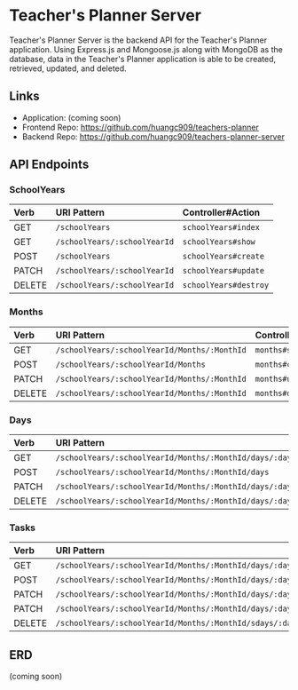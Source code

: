 # Teacher's Planner Server
Teacher's Planner Server is the backend API for the Teacher's Planner application. Using Express.js and Mongoose.js along with MongoDB as the database, data in the Teacher's Planner application is able to be created, retrieved, updated, and deleted.

## Links
- Application: (coming soon)
- Frontend Repo: https://github.com/huangc909/teachers-planner
- Backend Repo: https://github.com/huangc909/teachers-planner-server


## API Endpoints
### SchoolYears
| Verb   | URI Pattern                    | Controller#Action       |
|:-------|:-------------------------------|:------------------------|
| GET    | `/schoolYears`                 | `schoolYears#index`     |
| GET    | `/schoolYears/:schoolYearId`   | `schoolYears#show`      |
| POST   | `/schoolYears`                 | `schoolYears#create`    |
| PATCH  | `/schoolYears/:schoolYearId`   | `schoolYears#update`    |
| DELETE | `/schoolYears/:schoolYearId`   | `schoolYears#destroy`   |


### Months
| Verb   | URI Pattern                                    | Controller#Action  |
|:-------|:-----------------------------------------------|:-------------------|
| GET    | `/schoolYears/:schoolYearId/Months/:MonthId`   | `months#show`      |
| POST   | `/schoolYears/:schoolYearId/Months`            | `months#create`    |
| PATCH  | `/schoolYears/:schoolYearId/Months/:MonthId`   | `months#update`    |
| DELETE | `/schoolYears/:schoolYearId/Months/:MonthId`   | `months#destroy`   |


### Days
| Verb   | URI Pattern                                                | Controller#Action  |
|:-------|:-----------------------------------------------------------|:-------------------|
| GET    | `/schoolYears/:schoolYearId/Months/:MonthId/days/:dayId`   | `days#show`        |
| POST   | `/schoolYears/:schoolYearId/Months/:MonthId/days`          | `days#create`      |
| PATCH  | `/schoolYears/:schoolYearId/Months/:MonthId/days/:dayId`   | `days#update`      |
| DELETE | `/schoolYears/:schoolYearId/Months/:MonthId/days/:dayId`   | `days#destroy`     |


### Tasks
| Verb   | URI Pattern                                                                         | Controller#Action  |
|:-------|:------------------------------------------------------------------------------------|:-------------------|
| GET    | `/schoolYears/:schoolYearId/Months/:MonthId/days/:dayId/tasks/:taskId`              | `tasks#show`        |
| POST   | `/schoolYears/:schoolYearId/Months/:MonthId/days/:dayId/tasks`                      | `tasks#create`      |
| PATCH  | `/schoolYears/:schoolYearId/Months/:MonthId/days/:dayId/tasks/:taskId`              | `tasks#update`      |
| PATCH  | `/schoolYears/:schoolYearId/Months/:MonthId/days/:dayId/tasks/:taskId/checkmark`    | `tasks#update`      |
| DELETE | `/schoolYears/:schoolYearId/Months/:MonthId/sdays/:dayId/tasks/:taskId`             | `tasks#destroy`     |

## ERD
(coming soon)
